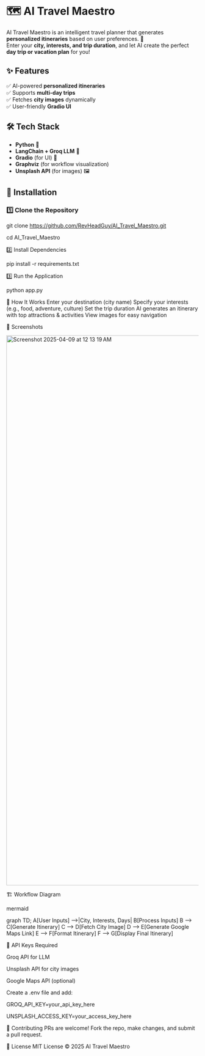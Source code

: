 # 🗺️ AI Travel Maestro

AI Travel Maestro is an intelligent travel planner that generates **personalized itineraries** based on user preferences. 🚀  
Enter your **city, interests, and trip duration**, and let AI create the perfect **day trip or vacation plan** for you!

## ✨ Features
✅ AI-powered **personalized itineraries**  
✅ Supports **multi-day trips**  
✅ Fetches **city images** dynamically  
✅ User-friendly **Gradio UI**  

## 🛠️ Tech Stack
- **Python** 🐍  
- **LangChain + Groq LLM** 🤖  
- **Gradio** (for UI) 🎨  
- **Graphviz** (for workflow visualization)  
- **Unsplash API** (for images) 🖼️  

## 🚀 Installation
### 1️⃣ Clone the Repository

git clone https://github.com/RevHeadGuy/AI_Travel_Maestro.git

cd AI_Travel_Maestro

2️⃣ Install Dependencies

pip install -r requirements.txt

3️⃣ Run the Application

python app.py

🎯 How It Works
Enter your destination (city name)
Specify your interests (e.g., food, adventure, culture)
Set the trip duration
AI generates an itinerary with top attractions & activities
View images for easy navigation

📸 Screenshots

<img width="1440" alt="Screenshot 2025-04-09 at 12 13 19 AM" src="https://github.com/user-attachments/assets/b3699739-085c-4d08-a399-c70f7981d4a5" />

🏗️ Workflow Diagram

mermaid

graph TD;
  A[User Inputs] -->|City, Interests, Days| B[Process Inputs]
  B --> C[Generate Itinerary]
  C --> D[Fetch City Image]
  D --> E[Generate Google Maps Link]
  E --> F[Format Itinerary]
  F --> G[Display Final Itinerary]
  
🔑 API Keys Required

Groq API for LLM

Unsplash API for city images

Google Maps API (optional)

Create a .env file and add:

GROQ_API_KEY=your_api_key_here

UNSPLASH_ACCESS_KEY=your_access_key_here

🤝 Contributing
PRs are welcome! Fork the repo, make changes, and submit a pull request.

📜 License
MIT License © 2025 AI Travel Maestro




